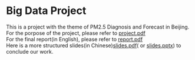 # Big Data Project

This is a project with the theme of PM2.5 Diagnosis and Forecast in Beijing.  
For the porpose of the project, please refer to [project.pdf](./project.pdf)  
For the final report(in English), please refer to [report.pdf](./Report.pdf)  
Here is a more structured slides(in Chinese)[slides.pdf](./presentation.pdf)( or [slides.pptx](./presentation.pptx)) to conclude our work.
